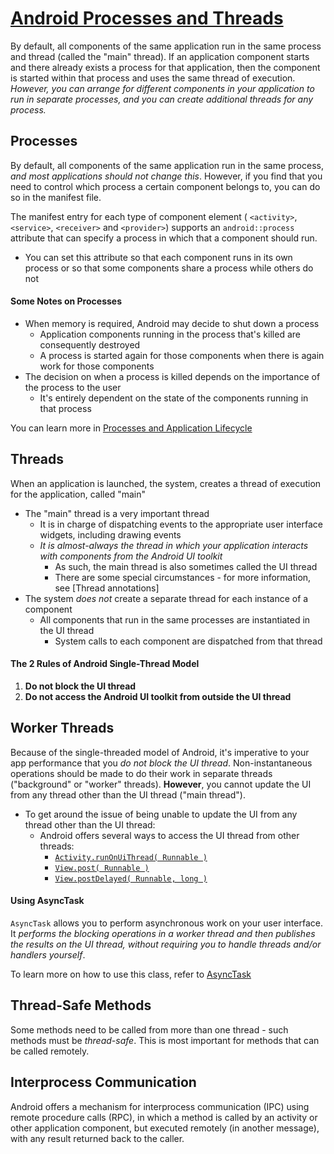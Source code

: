 # [Android Processes and Threads](https://developer.android.com/guide/components/processes-and-threads.html)
By default, all components of the same application run in the same process and thread (called the "main" thread). If an application component starts and there already exists a process for that application, then the component is started within that process and uses the same thread of execution. _However, you can arrange for different components in your application to run in separate processes, and you can create additional threads for any process._

## Processes
By default, all components of the same application run in the same process, _and most applications should not change this_. However, if you find that you need to control which process a certain component belongs to, you can do so in the manifest file.

The manifest entry for each type of component element ( `<activity>`, `<service>`, `<receiver>` and `<provider>`) supports an `android::process` attribute that can specify a process in which that a component should run. 
- You can set this attribute so that each component runs in its own process or so that some components share a process while others do not

#### Some Notes on Processes
- When memory is required, Android may decide to shut down a process
  - Application components running in the process that's killed are consequently destroyed
  - A process is started again for those components when there is again work for those components
- The decision on when a process is killed depends on the importance of the process to the user
  - It's entirely dependent on the state of the components running in that process

You can learn more in [Processes and Application Lifecycle](https://developer.android.com/guide/topics/processes/process-lifecycle.html)

## Threads
When an application is launched, the system, creates a thread of execution for the application, called "main"
- The "main" thread is a very important thread
  - It is in charge of dispatching events to the appropriate user interface widgets, including drawing events
  - _It is almost-always the thread in which your application interacts with components from the Android UI toolkit_
    - As such, the main thread is also sometimes called the UI thread
    - There are some special circumstances - for more information, see [Thread annotations]
- The system _does not_ create a separate thread for each instance of a component
  - All components that run in the same processes are instantiated in the UI thread
    - System calls to each component are dispatched from that thread

#### The 2 Rules of Android Single-Thread Model
1. **Do not block the UI thread**
2. **Do not access the Android UI toolkit from outside the UI thread**

## Worker Threads
Because of the single-threaded model of Android, it's imperative to your app performance that you _do not block the UI thread_. Non-instantaneous operations should be made to do their work in separate threads ("background" or "worker" threads). **However**, you cannot update the UI from any thread other than the UI thread ("main thread").
- To get around the issue of being unable to update the UI from any thread other than the UI thread:
  - Android offers several ways to access the UI thread from other threads:
    - [`Activity.runOnUiThread( Runnable )`](https://developer.android.com/reference/android/app/Activity.html#runOnUiThread(java.lang.Runnable))
    - [`View.post( Runnable )`](https://developer.android.com/reference/android/view/View.html#post(java.lang.Runnable))
    - [`View.postDelayed( Runnable, long )`](https://developer.android.com/reference/android/view/View.html#postDelayed(java.lang.Runnable,%20long))

#### Using AsyncTask
`AsyncTask` allows you to perform asynchronous work on your user interface. It _performs the blocking operations in a worker thread and then publishes the results on the UI thread, without requiring you to handle threads and/or handlers yourself_.

To learn more on how to use this class, refer to [AsyncTask](https://developer.android.com/reference/android/os/AsyncTask.html)

## Thread-Safe Methods
Some methods need to be called from more than one thread - such methods must be _thread-safe_. This is most important for methods that can be called remotely.

## Interprocess Communication
Android offers a mechanism for interprocess communication (IPC) using remote procedure calls (RPC), in which a method is called by an activity or other application component, but executed remotely (in another message), with any result returned back to the caller.